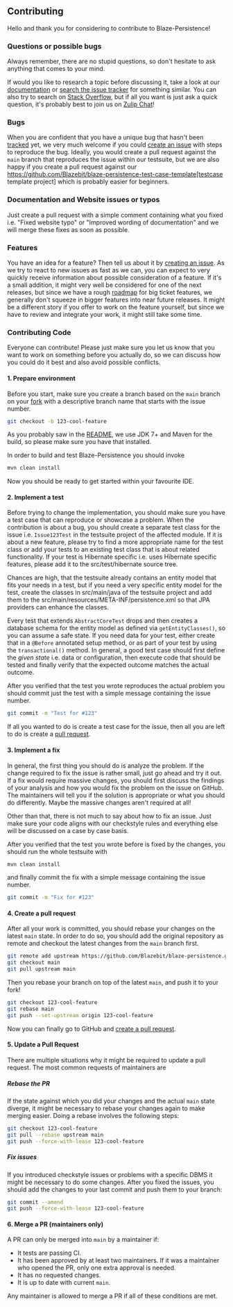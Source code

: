 ## Contributing

Hello and thank you for considering to contribute to Blaze-Persistence!

### Questions or possible bugs

Always remember, there are no stupid questions, so don't hesitate to ask anything that comes to your mind.

If would you like to research a topic before discussing it, take a look at our [documentation](https://persistence.blazebit.com/documentation.html) or
[search the issue tracker](https://github.com/Blazebit/blaze-persistence/issues?q=something) for something similar.
You can also try to search on [Stack Overflow](http://stackoverflow.com/questions/tagged/blaze-persistence), but if all you want is just ask a quick question,
it's probably best to join us on [Zulip Chat](https://blazebit.zulipchat.com)! 

### Bugs

When you are confident that you have a unique bug that hasn't been [tracked](https://github.com/Blazebit/blaze-persistence/issues?q=something) yet,
we very much welcome if you could [create an issue](https://github.com/Blazebit/blaze-persistence/issues/new) with steps to reproduce the bug.
Ideally, you would create a pull request against the `main` branch that reproduces the issue within our testsuite,
but we are also happy if you create a pull request against our https://github.com/Blazebit/blaze-persistence-test-case-template[testcase template project] which is probably easier for beginners.

### Documentation and Website issues or typos

Just create a pull request with a simple comment containing what you fixed i.e. "Fixed website typo" or "Improved wording of documentation" and we will merge these fixes as soon as possible.

### Features

You have an idea for a feature? Then tell us about it by [creating an issue](https://github.com/Blazebit/blaze-persistence/issues/new).
As we try to react to new issues as fast as we can, you can expect to very quickly receive information about possible consideration of a feature.
If it's a small addition, it might very well be considered for one of the next releases, but since we have a rough [roadmap](https://github.com/Blazebit/blaze-persistence/blob/main/roadmap.asciidoc) for big ticket features,
we generally don't squeeze in bigger features into near future releases.
It might be a different story if you offer to work on the feature yourself, but since we have to review and integrate your work, it might still take some time.

### Contributing Code

Everyone can contribute! Please just make sure you let us know that you want to work on something before you actually do, so we can discuss how you could do it best and also avoid possible conflicts.

#### 1. Prepare environment

Before you start, make sure you create a branch based on the `main` branch on your [fork](https://help.github.com/articles/fork-a-repo) with a descriptive branch name that starts with the issue number.

```sh
git checkout -b 123-cool-feature
```

As you probably saw in the [README](https://github.com/Blazebit/blaze-persistence#setup-local-development), we use JDK 7+ and Maven for the build, so please make sure you have that installed.

In order to build and test Blaze-Persistence you should invoke

```sh
mvn clean install
```

Now you should be ready to get started within your favourite IDE.

#### 2. Implement a test

Before trying to change the implementation, you should make sure you have a test case that can reproduce or showcase a problem.
When the contribution is about a bug, you should create a separate test class for the issue i.e. `Issue123Test` in the testsuite project of the affected module.
If it is about a new feature, please try to find a more appropriate name for the test class or add your tests to an existing test class that is about related functionality.
If your test is Hibernate specific i.e. uses Hibernate specific features, please add it to the src/test/hibernate source tree.

Chances are high, that the testsuite already contains an entity model that fits your needs in a test, but if you need a very specific entity model for the test, create the classes in src/main/java of the testsuite project and add them to the src/main/resources/META-INF/persistence.xml so that JPA providers can enhance the classes.

Every test that extends `AbstractCoreTest` drops and then creates a database schema for the entity model as defined via `getEntityClasses()`, so you can assume a safe state. If you need data for your test, either create that in a `@Before` annotated setup method, or as part of your test by using the `transactional()` method.
In general, a good test case should first define the *given state* i.e. data or configuration, then execute code that should be tested and finally verify that the expected outcome matches the actual outcome.

After you verified that the test you wrote reproduces the actual problem you should commit just the test with a simple message containing the issue number.

```sh
git commit -m "Test for #123"
```

If all you wanted to do is create a test case for the issue, then all you are left to do is create a [pull request](#pull-request).

#### 3. Implement a fix

In general, the first thing you should do is analyze the problem. If the change required to fix the issue is rather small, just go ahead and try it out.
If a fix would require massive changes, you should first discuss the findings of your analysis and how you would fix the problem on the issue on GitHub.
The maintainers will tell you if the solution is appropriate or what you should do differently. Maybe the massive changes aren't required at all!

Other than that, there is not much to say about how to fix an issue. Just make sure your code aligns with our checkstyle rules and everything else will be discussed on a case by case basis.

After you verified that the test you wrote before is fixed by the changes, you should run the whole testsuite with

```sh
mvn clean install
```

and finally commit the fix with a simple message containing the issue number.

```sh
git commit -m "Fix for #123"
```

#### <a name="pull-request"></a>4. Create a pull request

After all your work is committed, you should rebase your changes on the latest `main` state.
In order to do so, you should add the original repository as remote and checkout the latest changes from the `main` branch first.

```sh
git remote add upstream https://github.com/Blazebit/blaze-persistence.git
git checkout main
git pull upstream main
```

Then you rebase your branch on top of the latest `main`, and push it to your fork!

```sh
git checkout 123-cool-feature
git rebase main
git push --set-upstream origin 123-cool-feature
```

Now you can finally go to GitHub and [create a pull request](https://help.github.com/articles/creating-a-pull-request).

#### 5. Update a Pull Request

There are multiple situations why it might be required to update a pull request.
The most common requests of maintainers are

##### Rebase the PR

If the state against which you did your changes and the actual `main` state diverge, it might be necessary to rebase your changes again to make merging easier.
Doing a rebase involves the following steps:

```sh
git checkout 123-cool-feature
git pull --rebase upstream main
git push --force-with-lease 123-cool-feature
```

##### Fix issues

If you introduced checkstyle issues or problems with a specific DBMS it might be necessary to do some changes.
After you fixed the issues, you should add the changes to your last commit and push them to your branch:

```sh
git commit --amend
git push --force-with-lease 123-cool-feature
```

#### 6. Merge a PR (maintainers only)

A PR can only be merged into `main` by a maintainer if:

* It tests are passing CI.
* It has been approved by at least two maintainers. If it was a maintainer who
  opened the PR, only one extra approval is needed.
* It has no requested changes.
* It is up to date with current `main`.

Any maintainer is allowed to merge a PR if all of these conditions are
met.